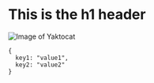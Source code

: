 # This is the h1 header

![Image of Yaktocat](https://octodex.github.com/images/yaktocat.png)

```
{
  key1: "value1",
  key2: "value2"
}
```
